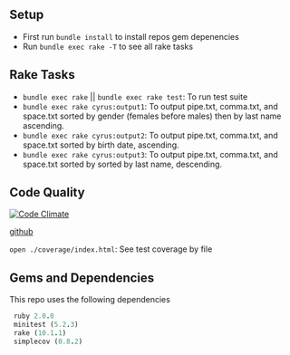 ## Setup

* First run `bundle install` to install repos gem depenencies
* Run `bundle exec rake -T` to see all rake tasks

## Rake Tasks

* `bundle exec rake` || `bundle exec rake test`: To run test suite
* `bundle exec rake cyrus:output1`: To output pipe.txt, comma.txt, and space.txt sorted by gender (females before males) then by last name ascending.
* `bundle exec rake cyrus:output2`: To output pipe.txt, comma.txt, and space.txt sorted by birth date, ascending.
* `bundle exec rake cyrus:output3`: To output pipe.txt, comma.txt, and space.txt sorted by sorted by last name, descending.

## Code Quality

[![Code Climate](https://codeclimate.com/github/rolentle/cyrus-code-challenge.png)](https://codeclimate.com/github/rolentle/cyrus-code-challenge)

[github](https://github.com/rolentle/cyrus-code-challenge)

`open ./coverage/index.html`: See test coverage by file

## Gems and Dependencies

This repo uses the following dependencies

```ruby
 ruby 2.0.0
 minitest (5.2.3)
 rake (10.1.1)
 simplecov (0.8.2)
```

